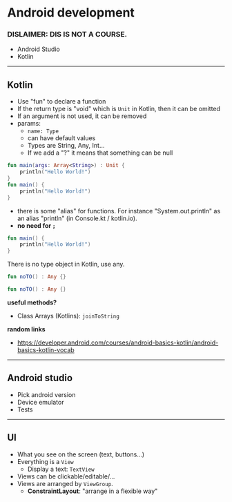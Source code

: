 # Android development

### DISLAIMER: DIS IS NOT A COURSE.

* Android Studio
* Kotlin

<hr class="sr">

## Kotlin

* Use "fun" to declare a function
* If the return type is "void" which is `Unit` in Kotlin, then it can be omitted
* If an argument is not used, it can be removed
* params: 
  * `name: Type`
  * can have default values
  * Types are String, Any, Int...
  * If we add a "?" it means that something can be null

```kotlin
fun main(args: Array<String>) : Unit {
    println("Hello World!")
}
fun main() {
    println("Hello World!")
}
```

* there is some "alias" for functions. For instance "System.out.println" as an alias "println" (in Console.kt / kotlin.io).
* **no need for `;`**

```kotlin
fun main() {
    println("Hello World!")
}
```

There is no type object in Kotlin, use any.

```kotlin
fun noTO() : Any {}
```

```kotlin
fun noTO() : Any {}
```

**useful methods?**

* Class Arrays (Kotlins): `joinToString`

**random links**

* https://developer.android.com/courses/android-basics-kotlin/android-basics-kotlin-vocab

<hr class="sr">

## Android studio

* Pick android version
* Device emulator
* Tests

<hr class="sl">

## UI

* What you see on the screen (text, buttons...)
* Everything is a `View`
  * Display a text: `TextView`
* Views can be clickable/editable/...
* Views are arranged by `ViewGroup`.
  * **ConstraintLayout**: "arrange in a flexible way"